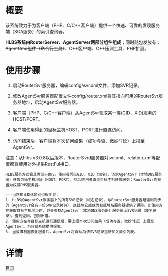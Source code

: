 # 概要

该系统致力于为客户端（PHP、C/C++客户端）提供一个快速、可靠的发现服务端（SOA服务）的索引查询器。

**HLBS系统由RouterServer、AgentServer两部分组件组成**；同时随包发放有：~~AgentCmd组件（命令行工具）~~、C++客户端、C++压测工具、PHP扩展。


# 使用步骤

1. 启动RouterSvr服务器，编辑config/svr.xml文件，添加SVR记录。
2. 修改AgentSvr服务器配置文件config/router.xml将其指向可用的RouterSvr服务器地址，启动AgentSvr服务器。

3. 客户端（PHP、C/C++客户端）从AgentSvr获取某一类(GID、XID)服务的HOST/PORT。
4. 客户端使用得到的目标主机HOST、PORT进行直连访问。
5. 访问结束后，客户端将本次访问结果（成功与否、微妙时延）上报至AgentSvr。

注意：从hlbs v3.0.8以后版本，RouterSvrd服务器对svr.xml、relation.xml等配置都将使用对外提供RestFul接口。


```
HLBS服务方式极其类似于DNS。使用者凭借GID、XID（域名），请求AgentSvr（本地DNS服务器）获取目标主机地址（HOST、PORT），然后使用者直连目标主机获取服务；RouterSvr则充当为权威DNS服务器。

---当然相比DNS区别也很明显：
1. HLBS的AgentSvr服务器上的所有SVR记录（域名记录），与RouterSvr服务器是强制同步的（AgentSvr会有一份SVR记录拷贝），这就为它能成为权威域名服务器提供了保障。即使用方在获取目标主机地址时，只会查找AgentSvr（本地DNS服务器）服务器上SVR记录（域名记录）。查到返回，否则出错。
2. 使用方在与目标主机进行通信后，需上报本次访问结果（成功与否，微妙时延）上报至AgentSvr。为容错系统提供保障。
3. 当故障机器恢复服务后，AgentSvr将自动将该SVR记录重新加入索引列表。
```

# 详情

[目录](document/SUMMARY.md)
